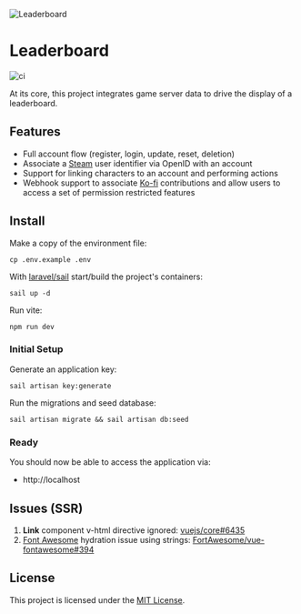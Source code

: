 ![Leaderboard](https://github.com/pridit-a2oa/leaderboard/assets/12836049/f6ab91db-cfdd-4b11-b6fa-814ead8cae4e)

# Leaderboard

![ci](https://github.com/pridit-a2oa/leaderboard/actions/workflows/build-image.yml/badge.svg)

At its core, this project integrates game server data to drive the display of a leaderboard.

## Features

-   Full account flow (register, login, update, reset, deletion)
-   Associate a [Steam](https://store.steampowered.com/) user identifier via OpenID with an account
-   Support for linking characters to an account and performing actions
-   Webhook support to associate [Ko-fi](https://ko-fi.com) contributions and allow users to access a set of permission restricted features

## Install

Make a copy of the environment file:

```
cp .env.example .env
```

With [laravel/sail](https://github.com/laravel/sail) start/build the project's containers:

```
sail up -d
```

Run vite:

```
npm run dev
```

### Initial Setup

Generate an application key:

```
sail artisan key:generate
```

Run the migrations and seed database:

```
sail artisan migrate && sail artisan db:seed
```

### Ready

You should now be able to access the application via:

-   http://localhost

## Issues (SSR)

1. **Link** component v-html directive ignored: [vuejs/core#6435](https://github.com/vuejs/core/issues/6435)
2. [Font Awesome](https://fontawesome.com/) hydration issue using strings: [FortAwesome/vue-fontawesome#394](https://github.com/FortAwesome/vue-fontawesome/issues/394)

## License

This project is licensed under the [MIT License](LICENSE.md).

